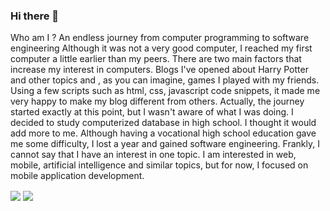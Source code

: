 ### Hi there 👋

Who am I ?
An endless journey from computer programming to software engineering 
Although it was not a very good computer, I reached my first computer a little earlier than my peers. There are two main factors that increase my interest in computers. Blogs I've opened about Harry Potter and other topics and , as you can imagine, games I played with my friends. Using a few scripts such as html, css, javascript code snippets, it made me very happy to make my blog different from others. Actually, the journey started exactly at this point, but I wasn't aware of what I was doing. I decided to study computerized database in high school. I thought it would add more to me. Although having a vocational high school education gave me some difficulty, I lost a year and gained software engineering. Frankly, I cannot say that I have an interest in one topic. I am interested in web, mobile, artificial intelligence and similar topics, but for now, I focused on mobile application development. 



<a><img align="center" src="https://github-readme-stats.vercel.app/api/top-langs/?username=omeremreelmali&langs_count=3&theme=dark" /> </a>
<a><img align="center" src="https://github-readme-stats.vercel.app/api?username=omeremreelmali&show_icons=true&theme=dark" /></a>
<!--
<a href="https://github.com/omeremreelmali/mediaPlayer">
  <img align="center" src="https://github-readme-stats.vercel.app/api/pin/?username=omeremreelmali&repo=mediaPlayer&theme=dark" />
</a>
<a href="https://github.com/omeremreelmali/studentlearn">
  <img align="center" src="https://github-readme-stats.vercel.app/api/pin/?username=omeremreelmali&repo=studentlearn&theme=dark" />
</a>




**omeremreelmali/omeremreelmali** is a ✨ _special_ ✨ repository because its `README.md` (this file) appears on your GitHub profile.

Here are some ideas to get you started:

- 🔭 I’m currently working on ...
- 🌱 I’m currently learning ...
- 👯 I’m looking to collaborate on ...
- 🤔 I’m looking for help with ...
- 💬 Ask me about ...
- 📫 How to reach me: ...
- 😄 Pronouns: ...
- ⚡ Fun fact: ...
-->
